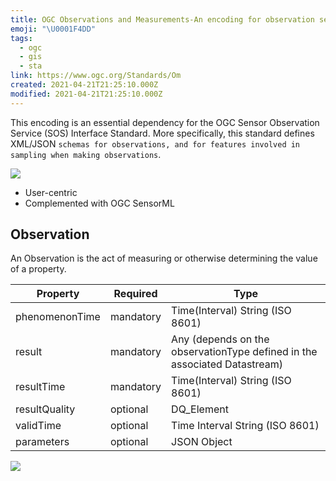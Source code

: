 ```yaml
---
title: OGC Observations and Measurements-An encoding for observation services
emoji: "\U0001F4DD"
tags:
  - ogc
  - gis
  - sta
link: https://www.ogc.org/Standards/Om
created: 2021-04-21T21:25:10.000Z
modified: 2021-04-21T21:25:10.000Z
---
```


This encoding is an essential dependency for the OGC Sensor Observation Service (SOS) Interface Standard. More specifically, this standard defines XML/JSON `schemas for observations, and for features involved in sampling when making observations`.

![](https://image.slidesharecdn.com/omoverviewgeospatial-forum-151104213435-lva1-app6892/95/a-standard-for-geospatial-observations-and-measurements-29-638.jpg?cb=1446673008)

- User-centric
- Complemented with OGC SensorML

## Observation

An Observation is the act of measuring or otherwise determining the value of a property.

| Property       | Required  | Type                                                                      |
| -------------- | --------- | ------------------------------------------------------------------------- |
| phenomenonTime | mandatory | Time(Interval) String (ISO 8601)                                          |
| result         | mandatory | Any (depends on the observationType defined in the associated Datastream) |
| resultTime     | mandatory | Time(Interval) String (ISO 8601)                                          |
| resultQuality  | optional  | DQ_Element                                                                |
| validTime      | optional  | Time Interval String (ISO 8601)                                           |
| parameters     | optional  | JSON Object                                                               |

![](https://52north.github.io/sensor-web-tutorial/images/om1.png)
